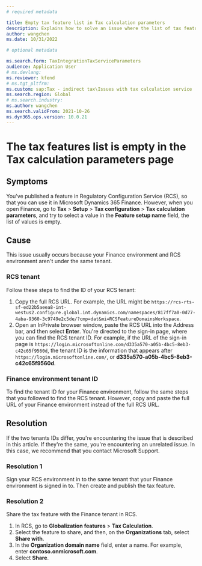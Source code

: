 ```yaml
---
# required metadata

title: Empty tax feature list in Tax calculation parameters
description: Explains how to solve an issue where the list of tax features on the Tax calculation parameters page is empty.
author: wangchen
ms.date: 10/31/2022

# optional metadata

ms.search.form: TaxIntegrationTaxServiceParameters
audience: Application User
# ms.devlang: 
ms.reviewer: kfend
# ms.tgt_pltfrm: 
ms.custom: sap:Tax - indirect tax\Issues with tax calculation service
ms.search.region: Global
# ms.search.industry: 
ms.author: wangchen
ms.search.validFrom: 2021-10-26
ms.dyn365.ops.version: 10.0.21
---
```


# The tax features list is empty in the Tax calculation parameters page

## Symptoms

You've published a feature in Regulatory Configuration Service (RCS), so that you can use it in Microsoft Dynamics 365 Finance. However, when you open Finance, go to **Tax** \> **Setup** \> **Tax configuration** \> **Tax calculation parameters**, and try to select a value in the **Feature setup name** field, the list of values is empty.

## Cause

This issue usually occurs because your Finance environment and RCS environment aren't under the same tenant.

### RCS tenant

Follow these steps to find the ID of your RCS tenant:

1. Copy the full RCS URL. For example, the URL might be `https://rcs-rts-sf-ed22b5aeea8-int-westus2.configure.global.int.dynamics.com/namespaces/817ff7a0-0d77-4aba-9360-3c9749e2c5de/?cmp=dat&mi=RCSFeatureDomainsWorkspace`.
2. Open an InPrivate browser window, paste the RCS URL into the Address bar, and then select **Enter**. You're directed to the sign-in page, where you can find the RCS tenant ID. For example, if the URL of the sign-in page is `https://login.microsoftonline.com/d335a570-a05b-4bc5-8eb3-c42c65f9560d`, the tenant ID is the information that appears after `https://login.microsoftonline.com/`, or **d335a570-a05b-4bc5-8eb3-c42c65f9560d**.

### Finance environment tenant ID

To find the tenant ID for your Finance environment, follow the same steps that you followed to find the RCS tenant. However, copy and paste the full URL of your Finance environment instead of the full RCS URL.

## Resolution

If the two tenants IDs differ, you're encountering the issue that is described in this article. If they're the same, you're encountering an unrelated issue. In this case, we recommend that you contact Microsoft Support.

### Resolution 1

Sign your RCS environment in to the same tenant that your Finance environment is signed in to. Then create and publish the tax feature.

### Resolution 2

Share the tax feature with the Finance tenant in RCS.

1. In RCS, go to **Globalization features** \> **Tax Calculation**.
2. Select the feature to share, and then, on the **Organizations** tab, select **Share with**.
3. In the **Organization domain name** field, enter a name. For example, enter **contoso.onmicrosoft.com**.
4. Select **Share**.

